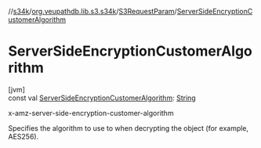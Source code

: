 //[s34k](../../../index.md)/[org.veupathdb.lib.s3.s34k](../index.md)/[S3RequestParam](index.md)/[ServerSideEncryptionCustomerAlgorithm](-server-side-encryption-customer-algorithm.md)

# ServerSideEncryptionCustomerAlgorithm

[jvm]\
const val [ServerSideEncryptionCustomerAlgorithm](-server-side-encryption-customer-algorithm.md): [String](https://kotlinlang.org/api/latest/jvm/stdlib/kotlin/-string/index.html)

x-amz-server-side-encryption-customer-algorithm

Specifies the algorithm to use to when decrypting the object (for example, AES256).
